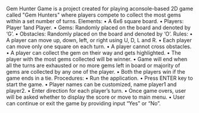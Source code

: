 Gem Hunter Game is a project created for playing aconsole-based 2D game called "Gem Hunters" where players compete to collect the most gems within a set number of turns.
Elements:
•	A 6x6 square board.
•	Players: Player 1and Player.
•	Gems: Randomly placed on the board and denoted by ‘G’.
•	Obstacles: Randomly placed on the board and denoted by ‘O’.
Rules:
•	A player can move up, down, left, or right using U, D, L and R.
•	Each player can move only one square on each turn.
•	A player cannot cross obstacles.
•	A player can collect the gem on their way and gets highlighted.
•	The player with the most gems collected will be winner.
•	Game will end when all the turns are exhausted or no more gems left in board or majority of gems are collected by any one of the player.
•	Both the players win if the game ends in a tie.
Procedures:
•	Run the application.
•	Press ENTER key to start the game.
•	Player names can be customized, name player1 and player2.
•	Enter direction for each player’s turn.
•	Once game overs, user will be asked whether to display the score or move to main menu.
•	User can continue or exit the game by providing input “Yes” or “No”.
